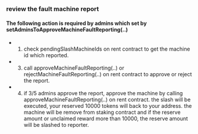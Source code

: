 ### review the fault machine report
#### The following action is required by admins which set by setAdminsToApproveMachineFaultReporting(..)
- 1. check pendingSlashMachineIds on rent contract to get the machine id which reported.
- 3. call approveMachineFaultReporting(..) or rejectMachineFaultReporting(..) on rent contract to approve or reject the report.
- 4. if 3/5 admins approve the report, approve the machine by calling approveMachineFaultReporting(..) on rent contract. the slash will be executed, your reserved 10000 tokens will back to your address. the machine  will be remove from staking contract  and  if the reserve amount or unclaimed reward more than 10000, the reserve amount will be slashed to reporter. 